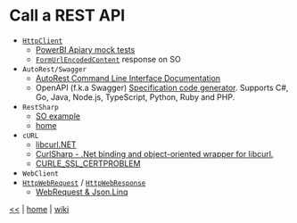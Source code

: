 # Call a REST API

+ [`HttpClient`](https://msdn.microsoft.com/en-us/library/system.net.http.httpclient(v=vs.110).aspx)
  - [PowerBI Apiary mock tests](https://gist.github.com/illegitimis/de5975b9de77637d6d5f343c37d53273)
  - [`FormUrlEncodedContent`](https://stackoverflow.com/a/7929084) response on SO  
+ `AutoRest/Swagger`
  - [AutoRest Command Line Interface Documentation](https://github.com/Azure/autorest/blob/master/docs/user/cli.md)
  - OpenAPI (f.k.a Swagger) [Specification code generator](https://github.com/Azure/autorest). Supports C#, Go, Java, Node.js, TypeScript, Python, Ruby and PHP.
+ `RestSharp`
  - [SO example](https://stackoverflow.com/a/33812542)
  - [home](http://restsharp.org/)
+ `cURL`
  - [libcurl.NET](https://sourceforge.net/projects/libcurl-net/)
  - [CurlSharp - .Net binding and object-oriented wrapper for libcurl. ](https://github.com/masroore/CurlSharp)
  - [CURLE_SSL_CERTPROBLEM](https://curl.haxx.se/mail/lib-2007-01/0156.html)
+ `WebClient`
+ [`HttpWebRequest`](https://msdn.microsoft.com/en-us/library/system.net.httpwebrequest.aspx) / [`HttpWebResponse`](https://msdn.microsoft.com/en-us/library/system.net.httpwebresponse.aspx)
  - [WebRequest & Json.Linq](https://stackoverflow.com/a/30770354)




[<<](../REST.md)
|
[home](../README.md) 
| 
[wiki](https://github.com/illegitimis/Tutorial/wiki) 